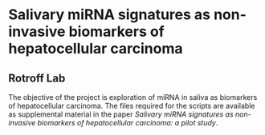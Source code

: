 # Salivary miRNA signatures as non-invasive biomarkers of hepatocellular carcinoma

## Rotroff Lab

The objective of the project is exploration of miRNA in saliva as biomarkers of hepatocellular carcinoma. The files required for the scripts are available as supplemental material in the paper *Salivary miRNA signatures as non-invasive biomarkers of hepatocellular carcinoma: a pilot study*. 

